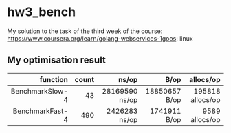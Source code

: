 # hw3_bench
My solution to the task of the third week of the course: https://www.coursera.org/learn/golang-webservices-1goos: linux
## My optimisation result
| function | count | ns/op | B/op | allocs/op |
| ---: | ---: | ---: | ---: | ---: |
| BenchmarkSlow-4       |         43    |       28169590 ns/op    |     18850657 B/op   |   195818 allocs/op  | 
| BenchmarkFast-4       |       490     |       2426283 ns/op     |     1741911 B/op    |    9589 allocs/op   | 
